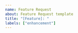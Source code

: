 ```yaml
---
name: Feature Request
about: Feature Request template
title: "[Feature]: "
labels: ["enhancement"]
---
```

